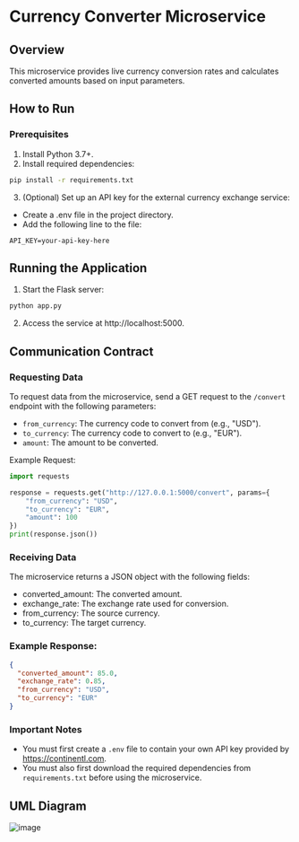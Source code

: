 # Currency Converter Microservice

## Overview
This microservice provides live currency conversion rates and calculates converted amounts based on input parameters.

## How to Run
### Prerequisites
1. Install Python 3.7+.
2. Install required dependencies:
```bash
pip install -r requirements.txt
```
3. (Optional) Set up an API key for the external currency exchange service:
- Create a .env file in the project directory.
- Add the following line to the file:
```env
API_KEY=your-api-key-here
```
## Running the Application
1. Start the Flask server:
```bash
python app.py
```
2. Access the service at http://localhost:5000.

## Communication Contract

### Requesting Data
To request data from the microservice, send a GET request to the `/convert` endpoint with the following parameters:
- `from_currency`: The currency code to convert from (e.g., "USD").
- `to_currency`: The currency code to convert to (e.g., "EUR").
- `amount`: The amount to be converted.

Example Request:
```python
import requests

response = requests.get("http://127.0.0.1:5000/convert", params={
    "from_currency": "USD",
    "to_currency": "EUR",
    "amount": 100
})
print(response.json())
```

### Receiving Data
The microservice returns a JSON object with the following fields:
- converted_amount: The converted amount.
- exchange_rate: The exchange rate used for conversion.
- from_currency: The source currency.
- to_currency: The target currency.

### Example Response:
```json
{
  "converted_amount": 85.0,
  "exchange_rate": 0.85,
  "from_currency": "USD",
  "to_currency": "EUR"
}
```

### Important Notes
- You must first create a `.env` file to contain your own API key provided by https://continentl.com.
- You must also first download the required dependencies from `requirements.txt` before using the microservice.

## UML Diagram
![image](https://github.com/user-attachments/assets/8189a777-e2f4-47a2-b157-95e000d343c7)
